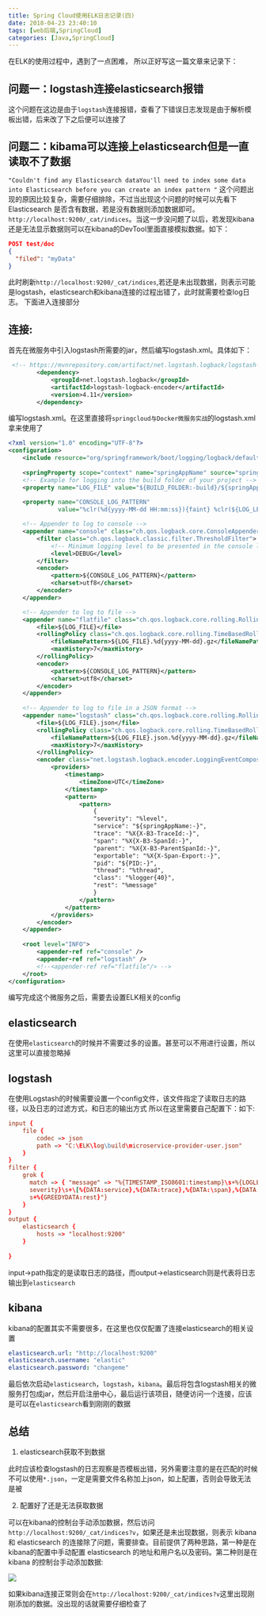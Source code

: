 ```yaml
---
title: Spring Cloud使用ELK日志记录(四)
date: 2018-04-23 23:40:10
tags: [web后端,SpringCloud]
categories: [Java,SpringCloud]
---
```

在ELK的使用过程中，遇到了一点困难， 所以正好写这一篇文章来记录下：

## 问题一：logstash连接elasticsearch报错
这个问题在这边是由于`logstash`连接报错，查看了下错误日志发现是由于解析模板出错，后来改了下之后便可以连接了

## 问题二：kibama可以连接上elasticsearch但是一直读取不了数据
`"Couldn't find any Elasticsearch dataYou'll need to index some data into Elasticsearch before you can create an index pattern "`
这个问题出现的原因比较复杂，需要仔细排除，不过当出现这个问题的时候可以先看下Elasticsearch 是否含有数据，若是没有数据则添加数据即可。`http://localhost:9200/_cat/indices`。当这一步没问题了以后，若发现kibana还是无法显示数据则可以在kibana的DevTool里面直接模拟数据。如下：
```json
POST test/doc
{
  "filed": "myData"
}
```
此时刷新`http://localhost:9200/_cat/indices`,若还是未出现数据，则表示可能是logstash，elasticsearch和kibana连接的过程出错了，此时就需要检查log日志。
下面进入连接部分

## 连接:
首先在微服务中引入logstash所需要的jar，然后编写logstash.xml。具体如下：
```xml
 <!-- https://mvnrepository.com/artifact/net.logstash.logback/logstash-logback-encoder -->
        <dependency>
            <groupId>net.logstash.logback</groupId>
            <artifactId>logstash-logback-encoder</artifactId>
            <version>4.11</version>
        </dependency>
```
编写logstash.xml。在这里直接将`springcloud与Docker微服务实战`的logstash.xml拿来使用了
```xml
<?xml version="1.0" encoding="UTF-8"?>
<configuration>
    <include resource="org/springframework/boot/logging/logback/defaults.xml" />
    ​
    <springProperty scope="context" name="springAppName" source="spring.application.name" />
    <!-- Example for logging into the build folder of your project -->
    <property name="LOG_FILE" value="${BUILD_FOLDER:-build}/${springAppName}" />
    ​
    <property name="CONSOLE_LOG_PATTERN"
              value="%clr(%d{yyyy-MM-dd HH:mm:ss}){faint} %clr(${LOG_LEVEL_PATTERN:-%5p}) %clr([${springAppName:-},%X{X-B3-TraceId:-},%X{X-B3-SpanId:-},%X{X-B3-ParentSpanId:-},%X{X-Span-Export:-}]){yellow} %clr(${PID:- }){magenta} %clr(---){faint} %clr([%15.15t]){faint} %clr(%-40.40logger{39}){cyan} %clr(:){faint} %m%n${LOG_EXCEPTION_CONVERSION_WORD:-%wEx}" />

    <!-- Appender to log to console -->
    <appender name="console" class="ch.qos.logback.core.ConsoleAppender">
        <filter class="ch.qos.logback.classic.filter.ThresholdFilter">
            <!-- Minimum logging level to be presented in the console logs -->
            <level>DEBUG</level>
        </filter>
        <encoder>
            <pattern>${CONSOLE_LOG_PATTERN}</pattern>
            <charset>utf8</charset>
        </encoder>
    </appender>

    <!-- Appender to log to file -->
    <appender name="flatfile" class="ch.qos.logback.core.rolling.RollingFileAppender">
        <file>${LOG_FILE}</file>
        <rollingPolicy class="ch.qos.logback.core.rolling.TimeBasedRollingPolicy">
            <fileNamePattern>${LOG_FILE}.%d{yyyy-MM-dd}.gz</fileNamePattern>
            <maxHistory>7</maxHistory>
        </rollingPolicy>
        <encoder>
            <pattern>${CONSOLE_LOG_PATTERN}</pattern>
            <charset>utf8</charset>
        </encoder>
    </appender>
    ​
    <!-- Appender to log to file in a JSON format -->
    <appender name="logstash" class="ch.qos.logback.core.rolling.RollingFileAppender">
        <file>${LOG_FILE}.json</file>
        <rollingPolicy class="ch.qos.logback.core.rolling.TimeBasedRollingPolicy">
            <fileNamePattern>${LOG_FILE}.json.%d{yyyy-MM-dd}.gz</fileNamePattern>
            <maxHistory>7</maxHistory>
        </rollingPolicy>
        <encoder class="net.logstash.logback.encoder.LoggingEventCompositeJsonEncoder">
            <providers>
                <timestamp>
                    <timeZone>UTC</timeZone>
                </timestamp>
                <pattern>
                    <pattern>
                        {
                        "severity": "%level",
                        "service": "${springAppName:-}",
                        "trace": "%X{X-B3-TraceId:-}",
                        "span": "%X{X-B3-SpanId:-}",
                        "parent": "%X{X-B3-ParentSpanId:-}",
                        "exportable": "%X{X-Span-Export:-}",
                        "pid": "${PID:-}",
                        "thread": "%thread",
                        "class": "%logger{40}",
                        "rest": "%message"
                        }
                    </pattern>
                </pattern>
            </providers>
        </encoder>
    </appender>
    ​
    <root level="INFO">
        <appender-ref ref="console" />
        <appender-ref ref="logstash" />
        <!--<appender-ref ref="flatfile"/> -->
    </root>
</configuration>
```
编写完成这个微服务之后，需要去设置ELK相关的config
## elasticsearch

在使用`elasticsearch`的时候并不需要过多的设置。甚至可以不用进行设置，所以这里可以直接忽略掉

## logstash
在使用Logstash的时候需要设置一个config文件，该文件指定了读取日志的路径，以及日志的过滤方式，和日志的输出方式
所以在这里需要自己配置下：如下:
```conf
input {
    file {
        codec => json
        path => "C:\ELK\log\build\microservice-provider-user.json"
    }
}
filter {
    grok {
      match => { "message" => "%{TIMESTAMP_ISO8601:timestamp}\s+%{LOGLEVEL:
	  severity}\s+\[%{DATA:service},%{DATA:trace},%{DATA:\span},%{DATA:exportable}\]\s+%{DATA:pid}---\s+\[%{DATA:thread}\]\s+%{DATA:class}\s+:\
	  s+%{GREEDYDATA:rest}"}
    }
}
output {
    elasticsearch {
        hosts => "localhost:9200"
    }
  
}
```
input->path指定的是读取日志的路径，而output->elasticsearch则是代表将日志输出到`elasticsearch`


## kibana
kibana的配置其实不需要很多，在这里也仅仅配置了连接elasticsearch的相关设置

```yml
elasticsearch.url: "http://localhost:9200"
elasticsearch.username: "elastic"
elasticsearch.password: "changeme"
```

最后依次启动`elasticsearch`，`logstash`，`kibana`。最后将包含logstash相关的微服务打包成jar，然后开启注册中心，最后运行该项目，随便访问一个连接，应该是可以在`elasticsearch`看到刚刚的数据


## 总结
1. elasticsearch获取不到数据

此时应该检查logstash的日志观察是否模板出错，另外需要注意的是在匹配的时候不可以使用`*.json`，一定是需要文件名称加上json，如上配置，否则会导致无法是被

2. 配置好了还是无法获取数据

可以在kibana的控制台手动添加数据，然后访问`http://localhost:9200/_cat/indices?v`，如果还是未出现数据，则表示 kibana 和 elasticsearch 的连接除了问题，需要排查。目前提供了两种思路，第一种是在kibana的配置中手动配置 elasticsearch 的地址和用户名以及密码。第二种则是在 kibana 的控制台手动添加数据:

![](kibana控制台.PNG)

如果kibana连接正常则会在`http://localhost:9200/_cat/indices?v`这里出现刚刚添加的数据。没出现的话就需要仔细检查了
